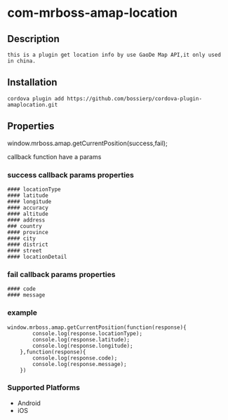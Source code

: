<!--
# license: Licensed to the Apache Software Foundation (ASF) under one
#         or more contributor license agreements.  See the NOTICE file
#         distributed with this work for additional information
#         regarding copyright ownership.  The ASF licenses this file
#         to you under the Apache License, Version 2.0 (the
#         "License"); you may not use this file except in compliance
#         with the License.  You may obtain a copy of the License at
#
#           http://www.apache.org/licenses/LICENSE-2.0
#
#         Unless required by applicable law or agreed to in writing,
#         software distributed under the License is distributed on an
#         "AS IS" BASIS, WITHOUT WARRANTIES OR CONDITIONS OF ANY
#         KIND, either express or implied.  See the License for the
#         specific language governing permissions and limitations
#         under the License.
-->


# com-mrboss-amap-location

## Description
	this is a plugin get location info by use GaoDe Map API,it only used in china.


## Installation

    cordova plugin add https://github.com/bossierp/cordova-plugin-amaplocation.git

## Properties

window.mrboss.amap.getCurrentPosition(success,fail);

callback function have a params

### success callback params properties
	#### locationType
	#### latitude
	#### longitude
	#### accuracy
	#### altitude
	#### address
	### country
	#### province
	#### city
	#### district
	#### street
	#### locationDetail

### fail callback params properties
	#### code
	#### message

### example
	window.mrboss.amap.getCurrentPosition(function(response){
			console.log(response.locationType);
			console.log(response.latitude);
			console.log(response.longitude);
		},function(response){
			console.log(response.code);
			console.log(response.message);
		})

### Supported Platforms
- Android
- iOS


